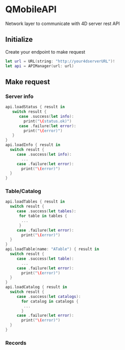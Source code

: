 # QMobileAPI

Network layer to communicate with 4D server rest API

## Initialize
Create your endpoint to make request

```swift
let url = URL(string: "http://your4dserverURL")!
let api = APIManager(url: url)
```

## Make request

### Server info
```swift
api.loadStatus { result in
   switch result {
      case .success(let info):
        print("\(status.ok)")
      case .failure(let error):
        print("\(error)")
   }
}
api.loadInfo { result in
  switch result {
     case .success(let info):
       ...
     case .failure(let error):
       print("\(error)")
  }
}
```

### Table/Catalog

```swift
api.loadTables { result in
  switch result {
     case .success(let tables):
      for table in tables {
       ...
      }
     case .failure(let error):
       print("\(error)")
  }
}
api.loadTable(name: "ATable") { result in
  switch result {
     case .success(let table):
       ...
     case .failure(let error):
       print("\(error)")
  }
}
api.loadCatalog { result in
  switch result {
     case .success(let catalogs):
       for catalog in catalogs {
        ...
       }
     case .failure(let error):
       print("\(error)")
  }
}
```

### Records
